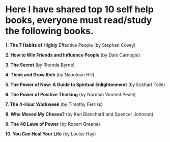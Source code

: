 # Here I have shared top 10 self help books, everyone must read/study the following books.

**1. The 7 Habits of Highly** Effective People (by Stephen Covey)

**2. How to Win Friends and Influence People** (by Dale Carnegie)

**3. The Secret** (by Rhonda Byrne)

**4. Think and Grow Rich** (by Napoleon Hill)

**5. The Power of Now: A Guide to Spiritual Enlightenment** (by Eckhart Tolle)

**6. The Power of Positive Thinking** (by Norman Vincent Peale)

**7. The 4-Hour Workweek** (by Timothy Ferriss)

**8. Who Moved My Cheese?** (by Ken Blanchard and Spencer Johnson)

**9. The 48 Laws of Power** (by Robert Greene)

**10. You Can Heal Your Life** (by Louise Hay)
